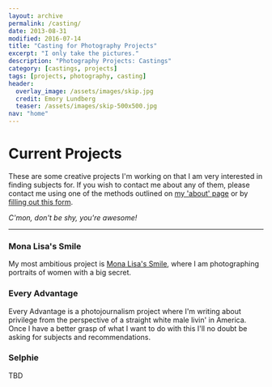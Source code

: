 ```yaml
---
layout: archive
permalink: /casting/
date: 2013-08-31
modified: 2016-07-14
title: "Casting for Photography Projects"
excerpt: "I only take the pictures."
description: "Photography Projects: Castings"
category: [castings, projects]
tags: [projects, photography, casting]
header:
  overlay_image: /assets/images/skip.jpg
  credit: Emory Lundberg
  teaser: /assets/images/skip-500x500.jpg
nav: "home"
---
```


# Current Projects 

These are some creative projects I'm working on that I am very interested in finding subjects for. If you wish to contact me about any of them, please contact me using one of the methods outlined on [my 'about' page](/about/) or by [filling out this form](https://incumbent.org/contact/). 

*C'mon, don't be shy, you're awesome!*

----

### Mona Lisa's Smile

My most ambitious project is [Mona Lisa's Smile](/casting/mona-lisa/), where I am photographing portraits of women with a big secret.

### Every Advantage

Every Advantage is a photojournalism project where I'm writing about privilege from the perspective of a straight white male livin' in America. Once I have a better grasp of what I want to do with this I'll no doubt be asking for subjects and recommendations.

### Selphie

TBD
